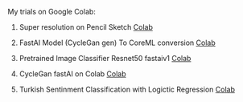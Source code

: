 
My trials on Google Colab:

1) Super resolution on Pencil Sketch [Colab](https://github.com/ozgurshn/Colab-notebooks/blob/master/ISR_Prediction_Tutorial.ipynb)

2) FastAI Model (CycleGan gen) To CoreML conversion [Colab](https://colab.research.google.com/github/ozgurshn/Colab-notebooks/blob/master/FastAIToCoreMLConverter.ipynb)

3) Pretrained Image Classifier Resnet50 fastaiv1 [Colab](https://colab.research.google.com/github/ozgurshn/Colab-notebooks/blob/master/pretrained_imagenet_classifier_fastai_v1.ipynb)

4) CycleGan fastAI on Colab [Colab](https://colab.research.google.com/github/ozgurshn/Colab-notebooks/blob/master/Cyclegan.ipynb)

5) Turkish Sentinment Classification with Logictic Regression [Colab](https://github.com/ozgurshn/Colab-notebooks/blob/master/LogisticRegressionTurkishTextClassify.ipynb)
